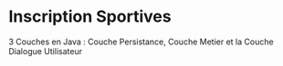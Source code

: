 <h1>Inscription Sportives</h1>
<p>3 Couches en Java : Couche Persistance, Couche Metier et la Couche Dialogue Utilisateur</p>

